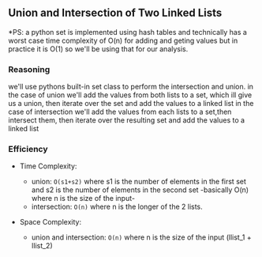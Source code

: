 ## Union and Intersection of Two Linked Lists

\*PS: a python set is implemented using hash tables and technically has a worst case time complexity of O(n) for adding and geting values but in practice it is O(1) so we'll be using that for our analysis.

### Reasoning

we'll use pythons built-in set class to perform the intersection and union.
in the case of union we'll add the values from both lists to a set, which ill give us a union, then iterate over the set and add the values to a linked list
in the case of intersection we'll add the values from each lists to a set,then intersect them, then iterate over the resulting set and add the values to a linked list

### Efficiency

- Time Complexity:

  - union: `O(s1+s2)` where s1 is the number of elements in the first set and s2 is the number of elements in the second set -basically O(n) where n is the size of the input-
  - intersection: `O(n)` where n is the longer of the 2 lists.

- Space Complexity:
  - union and intersection: `O(n)` where n is the size of the input (llist_1 + llist_2)
